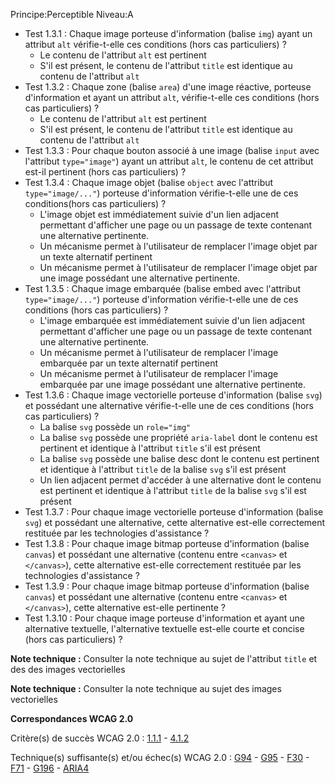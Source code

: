 Principe:Perceptible
Niveau:A

+ Test 1.3.1 : Chaque image porteuse d'information (balise `img`) ayant un attribut `alt` vérifie-t-elle ces conditions (hors cas particuliers) ?
  + Le contenu de l'attribut `alt` est pertinent
  + S'il est présent, le contenu de l'attribut `title` est identique au contenu de l'attribut `alt`
+ Test 1.3.2 : Chaque zone (balise `area`) d'une image réactive, porteuse d'information et ayant un attribut `alt`, vérifie-t-elle ces conditions (hors cas particuliers) ?
  + Le contenu de l'attribut `alt` est pertinent
  + S'il est présent, le contenu de l'attribut `title` est identique au contenu de l'attribut `alt`
+ Test 1.3.3 : Pour chaque bouton associé à une image (balise `input` avec l'attribut `type="image"`) ayant un attribut `alt`, le contenu de cet attribut est-il pertinent (hors cas particuliers) ?
+ Test 1.3.4 : Chaque image objet (balise `object` avec l'attribut `type="image/..."`) porteuse d'information vérifie-t-elle une de ces conditions(hors cas particuliers) ?
  + L'image objet est immédiatement suivie d'un lien adjacent permettant d'afficher une page ou un passage de texte contenant une alternative pertinente.
  + Un mécanisme permet à l'utilisateur de remplacer l'image objet par un texte alternatif pertinent
  + Un mécanisme permet à l'utilisateur de remplacer l'image objet par une image possédant une alternative pertinente.
+ Test 1.3.5 : Chaque image embarquée (balise embed avec l'attribut `type="image/..."`) porteuse d'information vérifie-t-elle une de ces conditions (hors cas particuliers) ?
  + L'image embarquée est immédiatement suivie d'un lien adjacent permettant d'afficher une page ou un passage de texte contenant une alternative pertinente.
  + Un mécanisme permet à l'utilisateur de remplacer l'image embarquée par un texte alternatif pertinent
  + Un mécanisme permet à l'utilisateur de remplacer l'image embarquée par une image possédant une alternative pertinente.
+ Test 1.3.6 : Chaque image vectorielle porteuse d'information (balise `svg`) et possédant une alternative vérifie-t-elle une de ces conditions (hors cas particuliers) ?
  + La balise `svg` possède un `role="img"`
  + La balise `svg` possède une propriété `aria-label` dont le contenu est pertinent et identique à l'attribut `title` s'il est présent
  + La balise `svg` possède une balise desc dont le contenu est pertinent et identique à l'attribut `title` de la balise `svg` s'il est présent
  + Un lien adjacent permet d'accéder à une alternative dont le contenu est pertinent et identique à l'attribut `title` de la balise `svg` s'il est présent
+ Test 1.3.7 : Pour chaque image vectorielle porteuse d'information (balise `svg`) et possédant une alternative, cette alternative est-elle correctement restituée par les technologies d'assistance ?
+ Test 1.3.8 : Pour chaque image bitmap porteuse d'information (balise `canvas`) et possédant une alternative (contenu entre `<canvas>` et `</canvas>`), cette alternative est-elle correctement restituée par les technologies d'assistance ?
+ Test 1.3.9 : Pour chaque image bitmap porteuse d'information (balise `canvas`) et possédant une alternative (contenu entre `<canvas>` et `</canvas>`), cette alternative est-elle pertinente ?
+ Test 1.3.10 : Pour chaque image porteuse d'information et ayant une alternative textuelle, l'alternative textuelle est-elle courte et concise (hors cas particuliers) ?

**Note technique :** Consulter la note technique au sujet de l'attribut `title` et des des images vectorielles

**Note technique :** Consulter la note technique au sujet des images vectorielles

**Correspondances WCAG 2.0**

Critère(s) de succès WCAG 2.0 : [1.1.1](http://www.w3.org/Translations/WCAG20-fr/#text-equiv-all) - [4.1.2](http://www.w3.org/Translations/WCAG20-fr/#ensure-compat-rsv)

Technique(s) suffisante(s) et/ou échec(s) WCAG 2.0 : [G94](http://www.w3.org/TR/WCAG-TECHS/G94.html) - [G95](http://www.w3.org/TR/WCAG-TECHS/G95.html) - [F30](http://www.w3.org/TR/WCAG-TECHS/F30.html) - [F71](http://www.w3.org/TR/WCAG-TECHS/F71.html) - [G196](http://www.w3.org/TR/WCAG-TECHS/G196.html) - [ARIA4](http://www.w3.org/TR/WCAG-TECHS/ARIA4.html)
